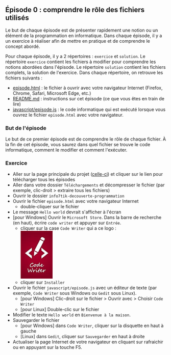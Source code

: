 ## Épisode 0 : comprendre le rôle des fichiers utilisés
Le but de chaque épisode est de présenter rapidement une notion ou un élément de la programmation en informatique. Dans
chaque épisode, il y a un exercice à réaliser afin de mettre en pratique et de comprendre le concept abordé.

Pour chaque épisode, il y a 2 répertoires : `exercice` et `solution`. Le répertoire `exercice` contient les fichiers
à modifier pour comprendre les notions abordées dans l'épisode. Le répertoire `solution` contient les fichiers
complets, la solution de l'exercice. Dans chaque répertoire, on retrouve les fichiers suivants :
* [episode.html](exercice/episode.html) : le fichier à ouvrir avec votre navigateur Internet (Firefox, Chrome, Safari,
  Microsoft Edge, etc.)
* [README.md](exercice/README.md) : instructions sur cet épisode (ce que vous êtes en train de lire)
* [javascript/episode.js](exercice/javascript/episode.js) : le code informatique qui est exécuté lorsque vous ouvrez le
  fichier `episode.html` avec votre navigateur.

### But de l'épisode
Le but de ce premier épisode est de comprendre le rôle de chaque fichier. À la fin de cet épisode, vous saurez dans quel
fichier se trouve le code informatique, comment le modifier et comment l'exécuter.

### Exercice
- Aller sur la page principale du projet ([celle-ci](https://github.com/info7tik/decouverte-programmation)) et cliquer
  sur le lien pour télécharger tous les épisodes
- Aller dans votre dossier `Téléchargements` et décompresser le fichier (par exemple, clic-droit > extraire tous les
  fichiers)
- Ouvrir le dossier `info7tik-decouverte-programmation`
- Ouvrir le fichier `episode.html` avec votre navigateur Internet
  * double-cliquer sur le fichier
- Le message `Hello world` devrait s'afficher à l'écran
- [pour Windows] Ouvrir le `Microsoft Store`. Dans la barre de recherche (en haut), écrire `code writer` et appuyer sur
  `Entrée`.
  * cliquer sur la case `Code Writer` qui a ce logo :
  <br/><img src="code-writer-logo.jpeg" alt="logo de code writer" width="100" height="150"><br/>
  * cliquer sur `Installer`
- Ouvrir le fichier `javascript/episode.js` avec un éditeur de texte (par exemple, `Code Writer` sous Windows ou `Gedit`
  sous Linux).
  * [pour Windows] Clic-droit sur le fichier > Ouvrir avec > Choisir `Code Writer`
  * [pour Linux] Double-clic sur le fichier
- Modifier le texte `Hello world` en `Bienvenue à la maison`.
- Sauvegarder le fichier
  * [pour Windows] dans `Code Writer`, cliquer sur la disquette en haut à gauche
  * [Linux] dans `Gedit`, cliquer sur `Sauvegarder` en haut à droite
- Actualiser la page Internet de votre navigateur en cliquant sur rafraichir ou en appuyant sur la touche F5.
